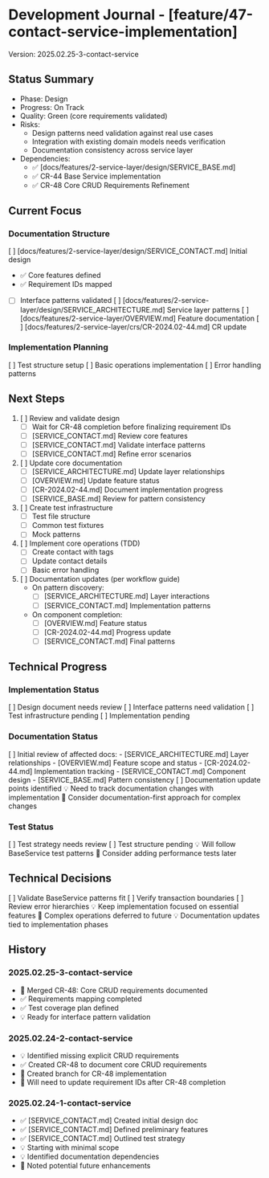 # Development Journal - [feature/47-contact-service-implementation]
Version: 2025.02.25-3-contact-service

## Status Summary
- Phase: Design
- Progress: On Track
- Quality: Green (core requirements validated)
- Risks:
  - Design patterns need validation against real use cases
  - Integration with existing domain models needs verification
  - Documentation consistency across service layer
- Dependencies:
  - ✅ [docs/features/2-service-layer/design/SERVICE_BASE.md]
  - ✅ CR-44 Base Service implementation
  - ✅ CR-48 Core CRUD Requirements Refinement

## Current Focus
### Documentation Structure
[ ] [docs/features/2-service-layer/design/SERVICE_CONTACT.md] Initial design
  - ✅ Core features defined
  - ✅ Requirement IDs mapped
  - [ ] Interface patterns validated
[ ] [docs/features/2-service-layer/design/SERVICE_ARCHITECTURE.md] Service layer patterns
[ ] [docs/features/2-service-layer/OVERVIEW.md] Feature documentation
[ ] [docs/features/2-service-layer/crs/CR-2024.02-44.md] CR update

### Implementation Planning
[ ] Test structure setup
[ ] Basic operations implementation
[ ] Error handling patterns

## Next Steps
1. [ ] Review and validate design
   - [ ] Wait for CR-48 completion before finalizing requirement IDs
   - [ ] [SERVICE_CONTACT.md] Review core features
   - [ ] [SERVICE_CONTACT.md] Validate interface patterns
   - [ ] [SERVICE_CONTACT.md] Refine error scenarios

2. [ ] Update core documentation
   - [ ] [SERVICE_ARCHITECTURE.md] Update layer relationships
   - [ ] [OVERVIEW.md] Update feature status
   - [ ] [CR-2024.02-44.md] Document implementation progress
   - [ ] [SERVICE_BASE.md] Review for pattern consistency

3. [ ] Create test infrastructure
   - [ ] Test file structure
   - [ ] Common test fixtures
   - [ ] Mock patterns

4. [ ] Implement core operations (TDD)
   - [ ] Create contact with tags
   - [ ] Update contact details
   - [ ] Basic error handling

5. [ ] Documentation updates (per workflow guide)
   - On pattern discovery:
     - [ ] [SERVICE_ARCHITECTURE.md] Layer interactions
     - [ ] [SERVICE_CONTACT.md] Implementation patterns
   - On component completion:
     - [ ] [OVERVIEW.md] Feature status
     - [ ] [CR-2024.02-44.md] Progress update
     - [ ] [SERVICE_CONTACT.md] Final patterns

## Technical Progress
### Implementation Status
[ ] Design document needs review
[ ] Interface patterns need validation
[ ] Test infrastructure pending
[ ] Implementation pending

### Documentation Status
[ ] Initial review of affected docs:
    - [SERVICE_ARCHITECTURE.md] Layer relationships
    - [OVERVIEW.md] Feature scope and status
    - [CR-2024.02-44.md] Implementation tracking
    - [SERVICE_CONTACT.md] Component design
    - [SERVICE_BASE.md] Pattern consistency
[ ] Documentation update points identified
💡 Need to track documentation changes with implementation
🔄 Consider documentation-first approach for complex changes

### Test Status
[ ] Test strategy needs review
[ ] Test structure pending
💡 Will follow BaseService test patterns
🔄 Consider adding performance tests later

## Technical Decisions
[ ] Validate BaseService patterns fit
[ ] Verify transaction boundaries
[ ] Review error hierarchies
💡 Keep implementation focused on essential features
🔄 Complex operations deferred to future
💡 Documentation updates tied to implementation phases

## History
### 2025.02.25-3-contact-service
- 🔹 Merged CR-48: Core CRUD requirements documented
- ✅ Requirements mapping completed
- ✅ Test coverage plan defined
- 💡 Ready for interface pattern validation

### 2025.02.24-2-contact-service
- 💡 Identified missing explicit CRUD requirements
- ✅ Created CR-48 to document core CRUD requirements
- 🔵 Created branch for CR-48 implementation
- 🔄 Will need to update requirement IDs after CR-48 completion

### 2025.02.24-1-contact-service
- ✅ [SERVICE_CONTACT.md] Created initial design doc
- ✅ [SERVICE_CONTACT.md] Defined preliminary features
- ✅ [SERVICE_CONTACT.md] Outlined test strategy
- 💡 Starting with minimal scope
- 💡 Identified documentation dependencies
- 🔄 Noted potential future enhancements
